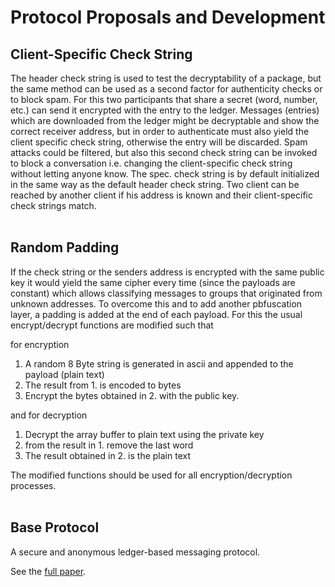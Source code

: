 # Protocol Proposals and Development

<h2><strong>Client-Specific Check String</strong></h2>
The header check string is used to test the decryptability of a package, but the same method can be used as a second factor for authenticity checks or to block spam. For this two participants that share a secret (word, number, etc.) can send it encrypted with the entry to the ledger. Messages (entries) which are downloaded from the ledger might be decryptable and show the correct receiver address, but in order to authenticate must also yield the client specific check string, otherwise the entry will be discarded. Spam attacks could be filtered, but also this second check string can be invoked to block a conversation i.e. changing the client-specific check string without letting anyone know. The spec. check string is by default initialized in the same way as the default header check string. Two client can be reached by another client if his address is known and their client-specific check strings match.
<br><br>

<h2><strong>Random Padding</strong></h2>
If the check string or the senders address is encrypted with the same public key it would yield the same cipher every time (since the payloads are constant) which allows classifying messages to groups that originated from unknown addresses. To overcome this and to add another pbfuscation layer, a padding is added at the end of each payload. For this the usual encrypt/decrypt functions are modified such that

for encryption

1. A random 8 Byte string is generated in ascii and appended to the payload (plain text)
2. The result from 1. is encoded to bytes
3. Encrypt the bytes obtained in 2. with the public key.

and for decryption 
1. Decrypt the array buffer to plain text using the private key
2. from the result in 1. remove the last word
3. The result obtained in 2. is the plain text

The modified functions should be used for all encryption/decryption processes.
<br><br>

<h2><strong>Base Protocol</strong></h2>

A secure and anonymous ledger-based messaging protocol. 

See the [full paper](https://github.com/B0-B/noledger/blob/main/docs/core/paper.md).